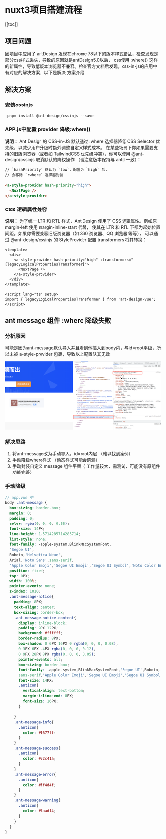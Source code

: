 
# nuxt3项目搭建流程
[[toc]]


## 项目问题
因项目中应用了 antDesign 发现在chrome 78以下的版本样式错乱，检查发现是部分css样式丢失，导致的原因就是antDesign5.0以后，
css使用 :where() 这样的新属性，导致低版本浏览器不兼容。检查官方文档后发现，css-in-js的应用中有对应的解决方案，以下是解决
方案介绍

## 解决方案
### 安装cssinjs
```shell
 pnpm install @ant-design/cssinjs --save
```

### APP.js中配置 provider 降级:where()
**说明：** Ant Design 的 CSS-in-JS 默认通过 :where 选择器降低 CSS Selector 优先级，以减少用户升级时额外调整自定义样式成本。
在某些场景下你如果需要支持的旧版浏览器（或者如 TailwindCSS 优先级冲突），你可以使用 @ant-design/cssinjs 取消默认的降权操作
（请注意版本保持与 antd 一致）：
```html
// `hashPriority` 默认为 `low`，配置为 `high` 后，
// 会移除 `:where` 选择器封装

<a-style-provider hash-priority="high">
  <NuxtPage />
</a-style-provider>
```

### CSS 逻辑属性兼容
**说明：** 为了统一 LTR 和 RTL 样式，Ant Design 使用了 CSS 逻辑属性。例如原 margin-left 使用 margin-inline-start 代替，
使其在 LTR 和 RTL 下都为起始位置间距。如果你需要兼容旧版浏览器（如 360 浏览器、QQ 浏览器 等等），
可以通过 @ant-design/cssinjs 的 StyleProvider 配置 transformers 将其转换：
```vue
<template>
  <div>
    <a-style-provider hash-priority="high" :transformers="[legacyLogicalPropertiesTransformer]">
      <NuxtPage />
    </a-style-provider>
  </div>
</template>

<script lang="ts" setup>
import { legacyLogicalPropertiesTransformer } from 'ant-design-vue';
</script>
```


## ant message 组件 :where 降级失败
### 分析原因
可能是因为ant-message默认导入并且看到他插入到body内，与id=root平级，所以未被 a-style-provider 包裹，导致以上配置队其无效

![图片](/images/frontEnd/nuxt/img.png)

### 解决思路
1. 将ant-message改为手动导入，id=root内层 （难以找到案例）
2. 手动降级where样式 （动态样式可能会遗漏）
3. 手动封装自定义 message 组件平替（ 工作量较大，需测试，可能没有原组件功能完善）

### 手动降级
```scss
// app.vue 中
body .ant-message {
  box-sizing: border-box;
  margin: 0;
  padding: 0;
  color: rgba(0, 0, 0, 0.88);
  font-size: 14PX;
  line-height: 1.5714285714285714;
  list-style: none;
  font-family: -apple-system,BlinkMacSystemFont,
  'Segoe UI',
  Roboto,'Helvetica Neue',
  Arial,'Noto Sans',sans-serif,
  'Apple Color Emoji','Segoe UI Emoji','Segoe UI Symbol','Noto Color Emoji';
  position: fixed;
  top: 8PX;
  width: 100%;
  pointer-events: none;
  z-index: 1010;
  .ant-message-notice{
    padding: 8PX;
    text-align: center;
    box-sizing: border-box;
    .ant-message-notice-content{
      display: inline-block;
      padding: 9PX 12PX;
      background: #ffffff;
      border-radius: 8PX;
      box-shadow: 0 6PX 16PX 0 rgba(0, 0, 0, 0.08),
      0 3PX 6PX -4PX rgba(0, 0, 0, 0.12),
      0 9PX 28PX 8PX rgba(0, 0, 0, 0.05);
      pointer-events: all;
      box-sizing: border-box;
      font-family: -apple-system,BlinkMacSystemFont,'Segoe UI',Roboto,'Helvetica Neue',Arial,'Noto Sans',
      sans-serif,'Apple Color Emoji','Segoe UI Emoji','Segoe UI Symbol','Noto Color Emoji';
      font-size: 14PX;
      .anticon{
        vertical-align: text-bottom;
        margin-inline-end: 8PX;
        font-size: 16PX;
      }

    }
    .ant-message-info{
      .anticon{
        color: #1677ff;
      }
    }
    .ant-message-success{
      .anticon{
        color: #52c41a;
      }
    }
    .ant-message-error{
      .anticon{
        color: #ff4d4f;
      }
    }
    .ant-message-warning{
      .anticon{
        color: #faad14;
      }
    }
  }
}
```